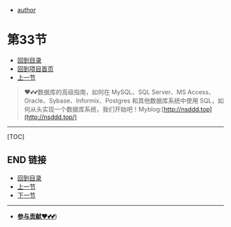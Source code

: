 + [author](https://github.com/3293172751)
# 第33节
+ [回到目录](../README.md)
+ [回到项目首页](../../README.md)
+ [上一节](32.md)
> ❤️💕💕数据库的高级指南，如何在 MySQL、SQL Server、MS Access、Oracle、Sybase、Informix、Postgres 和其他数据库系统中使用 SQL，如何从头实现一个数据库系统，我们开始吧！Myblog:[http://nsddd.top](http://nsddd.top/)
---
[TOC]





## END 链接
+ [回到目录](../README.md)
+ [上一节](32.md)
+ [下一节](34.md)
---
+ [**参与贡献❤️💕💕**](https://nsddd.top/archives/contributors))